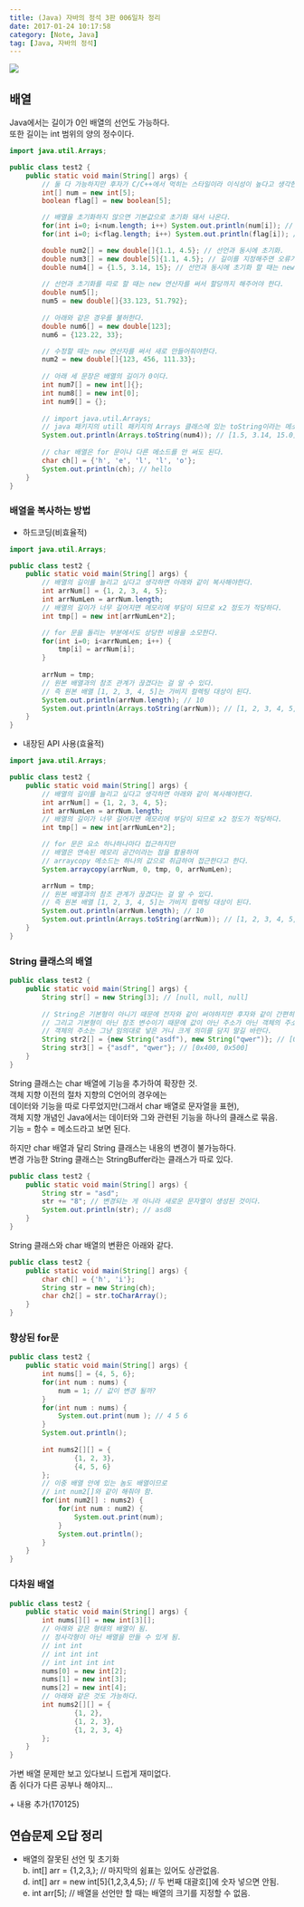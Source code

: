 ```yaml
---
title: (Java) 자바의 정석 3판 006일차 정리
date: 2017-01-24 10:17:58
category: [Note, Java]
tag: [Java, 자바의 정석]
---
```

![](thumb.png)

## 배열
Java에서는 길이가 0인 배열의 선언도 가능하다.  
또한 길이는 int 범위의 양의 정수이다.  
```java
import java.util.Arrays;

public class test2 {
    public static void main(String[] args) {
        // 둘 다 가능하지만 후자가 C/C++에서 먹히는 스타일이라 이식성이 높다고 생각한다.
        int[] num = new int[5];
        boolean flag[] = new boolean[5];

        // 배열을 초기화하지 않으면 기본값으로 초기화 돼서 나온다.
        for(int i=0; i<num.length; i++) System.out.println(num[i]); // 0
        for(int i=0; i<flag.length; i++) System.out.println(flag[i]); // false

        double num2[] = new double[]{1.1, 4.5}; // 선언과 동시에 초기화.
        double num3[] = new double[5]{1.1, 4.5}; // 길이를 지정해주면 오류가 난다.
        double num4[] = {1.5, 3.14, 15}; // 선언과 동시에 초기화 할 때는 new 연산자를 뺄 수 있다.
        
        // 선언과 초기화를 따로 할 때는 new 연산자를 써서 할당까지 해주어야 한다.
        double num5[];
        num5 = new double[]{33.123, 51.792};
        
        // 아래와 같은 경우를 불허한다.
        double num6[] = new double[123];
        num6 = {123.22, 33};

        // 수정할 때는 new 연산자를 써서 새로 만들어줘야한다.
        num2 = new double[]{123, 456, 111.33};
        
        // 아래 세 문장은 배열의 길이가 0이다.
        int num7[] = new int[]{};
        int num8[] = new int[0];
        int num9[] = {};
        
        // import java.util.Arrays;
        // java 패키지의 utill 패키지의 Arrays 클래스에 있는 toString이라는 메소드를 쓴다.
        System.out.println(Arrays.toString(num4)); // [1.5, 3.14, 15.0]
        
        // char 배열은 for 문이나 다른 메소드를 안 써도 된다.
        char ch[] = {'h', 'e', 'l', 'l', 'o'};
        System.out.println(ch); // hello
    }
}
```

### 배열을 복사하는 방법
* 하드코딩(비효율적)  
```java
import java.util.Arrays;

public class test2 {
    public static void main(String[] args) {
        // 배열의 길이를 늘리고 싶다고 생각하면 아래와 같이 복사해야한다.
        int arrNum[] = {1, 2, 3, 4, 5};
        int arrNumLen = arrNum.length;
        // 배열의 길이가 너무 길어지면 메모리에 부담이 되므로 x2 정도가 적당하다.
        int tmp[] = new int[arrNumLen*2];

        // for 문을 돌리는 부분에서도 상당한 비용을 소모한다.
        for(int i=0; i<arrNumLen; i++) {
            tmp[i] = arrNum[i];
        }
        
        arrNum = tmp;
        // 원본 배열과의 참조 관계가 끊겼다는 걸 알 수 있다.
        // 즉 원본 배열 [1, 2, 3, 4, 5]는 가비지 컬렉팅 대상이 된다.
        System.out.println(arrNum.length); // 10
        System.out.println(Arrays.toString(arrNum)); // [1, 2, 3, 4, 5, 0, 0, 0, 0, 0]
    }
}
```

* 내장된 API 사용(효율적)  
```java
import java.util.Arrays;

public class test2 {
    public static void main(String[] args) {
        // 배열의 길이를 늘리고 싶다고 생각하면 아래와 같이 복사해야한다.
        int arrNum[] = {1, 2, 3, 4, 5};
        int arrNumLen = arrNum.length;
        // 배열의 길이가 너무 길어지면 메모리에 부담이 되므로 x2 정도가 적당하다.
        int tmp[] = new int[arrNumLen*2];

        // for 문은 요소 하나하나마다 접근하지만
        // 배열은 연속된 메모리 공간이라는 점을 활용하여
        // arraycopy 메소드는 하나의 값으로 취급하여 접근한다고 한다.
        System.arraycopy(arrNum, 0, tmp, 0, arrNumLen);

        arrNum = tmp;
        // 원본 배열과의 참조 관계가 끊겼다는 걸 알 수 있다.
        // 즉 원본 배열 [1, 2, 3, 4, 5]는 가비지 컬렉팅 대상이 된다.
        System.out.println(arrNum.length); // 10
        System.out.println(Arrays.toString(arrNum)); // [1, 2, 3, 4, 5, 0, 0, 0, 0, 0]
    }
}
```

### String 클래스의 배열
```java
public class test2 {
    public static void main(String[] args) {
        String str[] = new String[3]; // [null, null, null]
        
        // String은 기본형이 아니기 때문에 전자와 같이 써야하지만 후자와 같이 간편히 쓰는 걸 허용한다.
        // 그리고 기본형이 아닌 참조 변수이기 때문에 값이 아닌 주소가 아닌 객체의 주소가 담겨있다.
        // 객체의 주소는 그냥 임의대로 넣은 거니 크게 의미를 담지 말길 바란다.
        String str2[] = {new String("asdf"), new String("qwer")}; // [0x100, 0x200]
        String str3[] = {"asdf", "qwer"}; // [0x400, 0x500]
    }
}
```

String 클래스는 char 배열에 기능을 추가하여 확장한 것.  
객체 지향 이전의 절차 지향의 C언어의 경우에는  
데이터와 기능을 따로 다루었지만(그래서 char 배열로 문자열을 표현),  
객체 지향 개념인 Java에서는 데이터와 그와 관련된 기능을 하나의 클래스로 묶음.  
기능 = 함수 = 메소드라고 보면 된다.  

하지만 char 배열과 달리 String 클래스는 내용의 변경이 불가능하다.  
변경 가능한 String 클래스는 StringBuffer라는 클래스가 따로 있다.
```java
public class test2 {
    public static void main(String[] args) {
        String str = "asd";
        str += "8"; // 변경되는 게 아니라 새로운 문자열이 생성된 것이다.
        System.out.println(str); // asd8
    }
}
```

String 클래스와 char 배열의 변환은 아래와 같다.  
```java
public class test2 {
    public static void main(String[] args) {
        char ch[] = {'h', 'i'};
        String str = new String(ch);
        char ch2[] = str.toCharArray();
    }
}
```

### 향상된 for문
```java
public class test2 {
    public static void main(String[] args) {
        int nums[] = {4, 5, 6};
        for(int num : nums) {
            num = 1; // 값이 변경 될까?
        }
        for(int num : nums) {
            System.out.print(num ); // 4 5 6
        }
        System.out.println();
        
        int nums2[][] = {
                {1, 2, 3},
                {4, 5, 6}
        };
        // 이중 배열 안에 있는 놈도 배열이므로
        // int num2[]와 같이 해줘야 함.
        for(int num2[] : nums2) {
            for(int num : num2) {
                System.out.print(num);
            }
            System.out.println();
        }
    }
}
```

### 다차원 배열
```java
public class test2 {
    public static void main(String[] args) {
        int nums[][] = new int[3][];
        // 아래와 같은 형태의 배열이 됨.
        // 정사각형이 아닌 배열을 만들 수 있게 됨.
        // int int
        // int int int
        // int int int int
        nums[0] = new int[2];
        nums[1] = new int[3];
        nums[2] = new int[4];
        // 아래와 같은 것도 가능하다.
        int nums2[][] = {
                {1, 2},
                {1, 2, 3},
                {1, 2, 3, 4}
        };
    }
}
```

가변 배열 문제만 보고 있다보니 드럽게 재미없다.  
좀 쉬다가 다른 공부나 해야지...

\+ 내용 추가(170125)
## 연습문제 오답 정리
* 배열의 잘못된 선언 및 초기화  
b. int[] arr = {1,2,3,}; // 마지막의 쉼표는 있어도 상관없음.  
d. int[] arr = new int[5]{1,2,3,4,5}; // 두 번째 대괄호[]에 숫자 넣으면 안됨.  
e. int arr[5]; // 배열을 선언만 할 때는 배열의 크기를 지정할 수 없음.